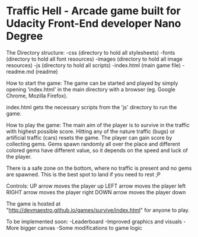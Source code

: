 Traffic Hell - Arcade game built for Udacity Front-End developer Nano Degree
===============================

The Directory structure:
-css (directory to hold all stylesheets)
-fonts (directory to hold all font resources)
-images (directory to hold all image resources)
-js (directory to hold all scripts)
-index.html (main game file)
-readme.md (readme)

How to start the game:
The game can be started and played by simply opening 'index.html' in the main
directory with a browser (eg. Google Chrome, Mozilla Firefox).

index.html gets the necessary scripts from the 'js' directory to run the game.

How to play the game:
The main aim of the player is to survive in the traffic with highest possible
score. Hitting any of the nature traffic (bugs) or artificial traffic (cars)
resets the game. The player can gain score by collecting gems. Gems spawn
randomly all over the place and different colored gems have different value, so
it depends on the speed and luck of the player.

There is a safe zone on the bottom, where no traffic is present and no gems are
spawned. This is the best spot to land if you need to rest ;P

Controls:
UP arrow moves the player up
LEFT arrow moves the player left
RIGHT arrow moves the player right
DOWN arrow moves the player down

The game is hosted at "http://devmaestro.github.io/games/survive/index.html"
for anyone to play.

To be implemented soon:
-Leaderboard
-Improved graphics and visuals
-More bigger canvas
-Some modifications to game logic
